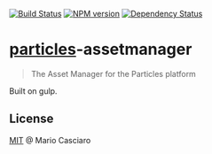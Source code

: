 [![Build Status](https://travis-ci.org/particles/particles-assetmanager.png?branch=master)](https://travis-ci.org/particles/particles-assetmanager)
[![NPM version](https://badge.fury.io/js/particles-assetmanager.png)](http://badge.fury.io/js/particles-assetmanager) 
[![Dependency Status](https://gemnasium.com/particles/particles-assetmanager.png)](https://gemnasium.com/particles/particles-assetmanager)

# [particles](https://github.com/particles/particles)-assetmanager

> The Asset Manager for the Particles platform

Built on gulp.

## License

[MIT](http://en.wikipedia.org/wiki/MIT_License) @ Mario Casciaro